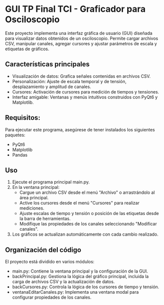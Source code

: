 # GUI TP Final TCI - Graficador para Osciloscopio
Este proyecto implementa una interfaz gráfica de usuario (GUI) diseñada para visualizar datos obtenidos de un osciloscopio. Permite cargar archivos CSV, manipular canales, agregar cursores y ajustar parámetros de escala y etiquetas de gráficos.

## Características principales
* Visualización de datos: Grafica señales contenidas en archivos CSV.
* Personalización: Ajuste de escala temporal y de tensión, desplazamiento y amplitud de canales.
* Cursores: Activación de cursores para medición de tiempos y tensiones.
* Interfaz amigable: Ventanas y menús intuitivos construidos con PyQt6 y Matplotlib.


## Requisitos:
Para ejecutar este programa, asegúrese de tener instalados los siguientes paquetes:
* PyQt6
* Matplotlib
* Pandas

## Uso
1. Ejecute el programa principal main.py.
2. En la ventana principal:
    * Cargue un archivo CSV desde el menú "Archivo" o arrastrándolo al área principal.
    * Active los cursores desde el menú "Cursores" para realizar mediciones.
    * Ajuste escalas de tiempo y tensión o posición de las etiquetas desde la barra de herramientas.
    * Modifique las propiedades de los canales seleccionando "Modificar canales".
3. Los gráficos se actualizan automáticamente con cada cambio realizado.

## Organización del código
El proyecto está dividido en varios módulos:
* main.py: Contiene la ventana principal y la configuración de la GUI.
* backPrincipal.py: Gestiona la lógica del gráfico principal, incluida la carga de archivos CSV y la actualización de datos.
* backCursores.py: Controla la lógica de los cursores de tiempo y tensión.
* ventanaEditarCanales.py: Implementa una ventana modal para configurar propiedades de los canales.